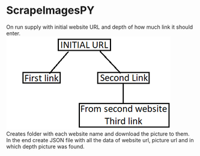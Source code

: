 # ScrapeImagesPY

On run supply with initial website URL and depth of how much link it should enter.<br>
<img src="treeExample.png" title="Example" alt="Sample of hierarchy"><br>
Creates folder with each website name and download the picture to them.<br>
In the end create JSON file with all the data of website url, picture url and in which depth picture was found.
